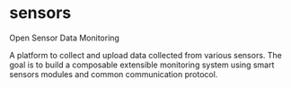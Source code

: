sensors
=======

Open Sensor Data Monitoring

A platform to collect and upload data collected from various sensors.
The goal is to build a composable extensible monitoring system using smart sensors modules and common communication protocol.
